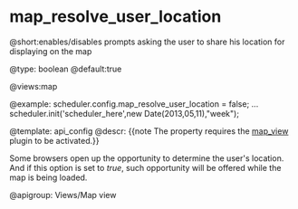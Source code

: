 map_resolve_user_location
=============
@short:enables/disables prompts asking the user to share his location for displaying on the map
	

@type: boolean
@default:true

@views:map

@example:
scheduler.config.map_resolve_user_location = false;
...
scheduler.init('scheduler_here',new Date(2013,05,11),"week");

@template:	api_config
@descr:
{{note The property requires the [map_view](extensions_list.html#mapview) plugin to be activated.}}

Some browsers open up the opportunity to determine the user's location. And if this option is set to *true*, such opportunity will be offered while the map is being loaded.

@apigroup: Views/Map view

